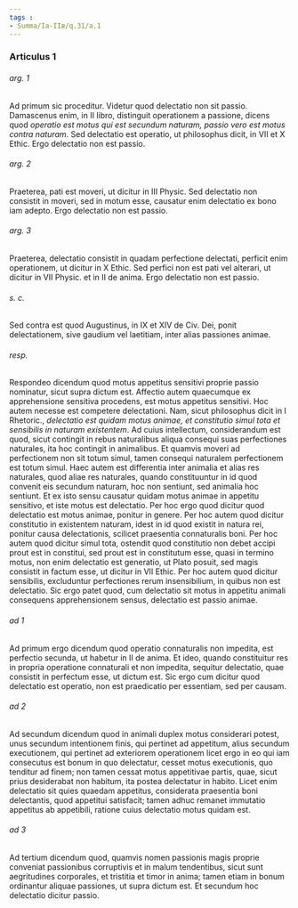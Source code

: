 ```yaml
---
tags : 
- Summa/Ia-IIæ/q.31/a.1
---
```


### Articulus 1

###### arg. 1
Ad primum sic proceditur. Videtur quod delectatio non sit passio. Damascenus enim, in II libro, distinguit operationem a passione, dicens quod *operatio est motus qui est secundum naturam, passio vero est motus contra naturam*. Sed delectatio est operatio, ut philosophus dicit, in VII et X Ethic. Ergo delectatio non est passio.

###### arg. 2
Praeterea, pati est moveri, ut dicitur in III Physic. Sed delectatio non consistit in moveri, sed in motum esse, causatur enim delectatio ex bono iam adepto. Ergo delectatio non est passio.

###### arg. 3
Praeterea, delectatio consistit in quadam perfectione delectati, perficit enim operationem, ut dicitur in X Ethic. Sed perfici non est pati vel alterari, ut dicitur in VII Physic. et in II de anima. Ergo delectatio non est passio.

###### s. c.
Sed contra est quod Augustinus, in IX et XIV de Civ. Dei, ponit delectationem, sive gaudium vel laetitiam, inter alias passiones animae.

###### resp.
Respondeo dicendum quod motus appetitus sensitivi proprie passio nominatur, sicut supra dictum est. Affectio autem quaecumque ex apprehensione sensitiva procedens, est motus appetitus sensitivi. Hoc autem necesse est competere delectationi. Nam, sicut philosophus dicit in I Rhetoric., *delectatio est quidam motus animae, et constitutio simul tota et sensibilis in naturam existentem*. Ad cuius intellectum, considerandum est quod, sicut contingit in rebus naturalibus aliqua consequi suas perfectiones naturales, ita hoc contingit in animalibus. Et quamvis moveri ad perfectionem non sit totum simul, tamen consequi naturalem perfectionem est totum simul. Haec autem est differentia inter animalia et alias res naturales, quod aliae res naturales, quando constituuntur in id quod convenit eis secundum naturam, hoc non sentiunt, sed animalia hoc sentiunt. Et ex isto sensu causatur quidam motus animae in appetitu sensitivo, et iste motus est delectatio. Per hoc ergo quod dicitur quod delectatio est motus animae, ponitur in genere. Per hoc autem quod dicitur constitutio in existentem naturam, idest in id quod existit in natura rei, ponitur causa delectationis, scilicet praesentia connaturalis boni. Per hoc autem quod dicitur simul tota, ostendit quod constitutio non debet accipi prout est in constitui, sed prout est in constitutum esse, quasi in termino motus, non enim delectatio est generatio, ut Plato posuit, sed magis consistit in factum esse, ut dicitur in VII Ethic. Per hoc autem quod dicitur sensibilis, excluduntur perfectiones rerum insensibilium, in quibus non est delectatio. Sic ergo patet quod, cum delectatio sit motus in appetitu animali consequens apprehensionem sensus, delectatio est passio animae.

###### ad 1
Ad primum ergo dicendum quod operatio connaturalis non impedita, est perfectio secunda, ut habetur in II de anima. Et ideo, quando constituitur res in propria operatione connaturali et non impedita, sequitur delectatio, quae consistit in perfectum esse, ut dictum est. Sic ergo cum dicitur quod delectatio est operatio, non est praedicatio per essentiam, sed per causam.

###### ad 2
Ad secundum dicendum quod in animali duplex motus considerari potest, unus secundum intentionem finis, qui pertinet ad appetitum, alius secundum executionem, qui pertinet ad exteriorem operationem licet ergo in eo qui iam consecutus est bonum in quo delectatur, cesset motus executionis, quo tenditur ad finem; non tamen cessat motus appetitivae partis, quae, sicut prius desiderabat non habitum, ita postea delectatur in habito. Licet enim delectatio sit quies quaedam appetitus, considerata praesentia boni delectantis, quod appetitui satisfacit; tamen adhuc remanet immutatio appetitus ab appetibili, ratione cuius delectatio motus quidam est.

###### ad 3
Ad tertium dicendum quod, quamvis nomen passionis magis proprie conveniat passionibus corruptivis et in malum tendentibus, sicut sunt aegritudines corporales, et tristitia et timor in anima; tamen etiam in bonum ordinantur aliquae passiones, ut supra dictum est. Et secundum hoc delectatio dicitur passio.

